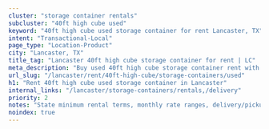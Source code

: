 ```yaml
---
cluster: "storage container rentals"
subcluster: "40ft high cube used"
keyword: "40ft high cube used storage container for rent Lancaster, TX"
intent: "Transactional-Local"
page_type: "Location-Product"
city: "Lancaster, TX"
title_tag: "Lancaster 40ft high cube storage container for rent | LC"
meta_description: "Buy used 40ft high cube storage container rent with local delivery in Lancaster, TX. LC Container — local Since 2003. Request a fast quote today."
url_slug: "/lancaster/rent/40ft-high-cube/storage-containers/used"
h1: "Rent 40ft high cube used storage container in Lancaster"
internal_links: "/lancaster/storage-containers/rentals,/delivery"
priority: 2
notes: "State minimum rental terms, monthly rate ranges, delivery/pickup fees, service area."
noindex: true
---
```


<!-- TODO: Add unique city/inventory copy, images, and internal links here. -->
